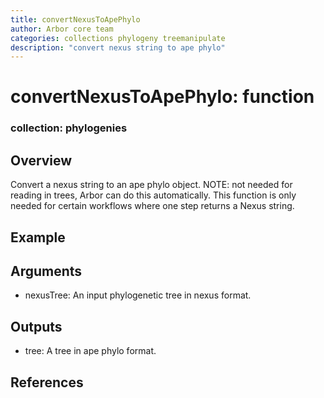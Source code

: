 ```yaml
---
title: convertNexusToApePhylo
author: Arbor core team
categories: collections phylogeny treemanipulate
description: "convert nexus string to ape phylo"
---
```


# convertNexusToApePhylo: function

### collection: phylogenies

## Overview

Convert a nexus string to an ape phylo object. NOTE: not needed for reading in trees, Arbor can do this automatically.
This function is only needed for certain workflows where one step returns a Nexus string.

## Example


## Arguments

- nexusTree: An input phylogenetic tree in nexus format.

## Outputs

- tree: A tree in ape phylo format.

## References
